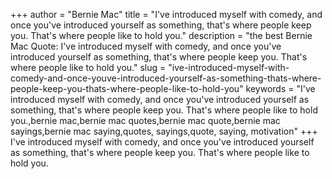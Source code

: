 +++
author = "Bernie Mac"
title = "I've introduced myself with comedy, and once you've introduced yourself as something, that's where people keep you. That's where people like to hold you."
description = "the best Bernie Mac Quote: I've introduced myself with comedy, and once you've introduced yourself as something, that's where people keep you. That's where people like to hold you."
slug = "ive-introduced-myself-with-comedy-and-once-youve-introduced-yourself-as-something-thats-where-people-keep-you-thats-where-people-like-to-hold-you"
keywords = "I've introduced myself with comedy, and once you've introduced yourself as something, that's where people keep you. That's where people like to hold you.,bernie mac,bernie mac quotes,bernie mac quote,bernie mac sayings,bernie mac saying,quotes, sayings,quote, saying, motivation"
+++
I've introduced myself with comedy, and once you've introduced yourself as something, that's where people keep you. That's where people like to hold you.
